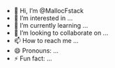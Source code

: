 - 👋 Hi, I’m @MallocFstack
- 👀 I’m interested in ...
- 🌱 I’m currently learning ...
- 💞️ I’m looking to collaborate on ...
- 📫 How to reach me ...
- 😄 Pronouns: ...
- ⚡ Fun fact: ...

<!---
MallocFstack/MallocFstack is a ✨ special ✨ repository because its `README.md` (this file) appears on your GitHub profile.
You can click the Preview link to take a look at your changes.
--->
